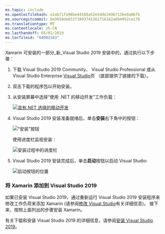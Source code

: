 ```yaml
---
ms.topic: include
ms.openlocfilehash: e2ab71fa96be44168a52e5dde24967136e9a06fb
ms.sourcegitcommit: be9658de032f3893741261f16162a664952ce178
ms.translationtype: MT
ms.contentlocale: zh-CN
ms.lasthandoff: 05/01/2019
ms.locfileid: "64992183"
---
```

Xamarin 可安装的一部分_新_Visual Studio 2019 安装中的，通过执行以下步骤：

1. 下载 Visual Studio 2019 Community、 Visual Studio Professional 或从 Visual Studio Enterprise [Visual Studio](https://visualstudio.microsoft.com/vs/)页 （底部提供了链接的下载）。

2. 双击下载的程序包以开始安装。

3. 从安装屏幕中选择“使用 .NET 的移动开发”工作负载：

    [![具有.NET 选择的移动开发](~/get-started/installation/windows-images/vs2019-mobile-dev-workload-sml.png)](~/get-started/installation/windows-images/vs2019-mobile-dev-workload.png#lightbox)

4. Visual Studio 2019 安装准备就绪后，单击**安装**右下角中的按钮：

    ![“安装”按钮](~/get-started/installation/windows-images/vs2019-click-install.png)

   使用进度栏监视安装：

    ![安装过程中的进度栏](~/get-started/installation/windows-images/vs2019-progress-bars.png)

5. Visual Studio 2019 安装完成后，单击**启动**按钮以启动 Visual Studio:

    ![启动按钮的位置](~/get-started/installation/windows-images/vs2019-launch.png)

<a name="vs2019" />

### <a name="adding-xamarin-to-visual-studio-2019"></a>将 Xamarin 添加到 Visual Studio 2019

如果已安装 Visual Studio 2019，通过重新运行 Visual Studio 2019 安装程序来修改工作负荷来添加 Xamarin (请参阅[修改 Visual Studio](https://docs.microsoft.com/visualstudio/install/modify-visual-studio)有关详细信息)。 接下来，按照上面列出的步骤安装 Xamarin。

有关下载和安装 Visual Studio 2019 的详细信息，请参阅[安装 Visual Studio 2019](https://docs.microsoft.com/visualstudio/install/install-visual-studio)。
